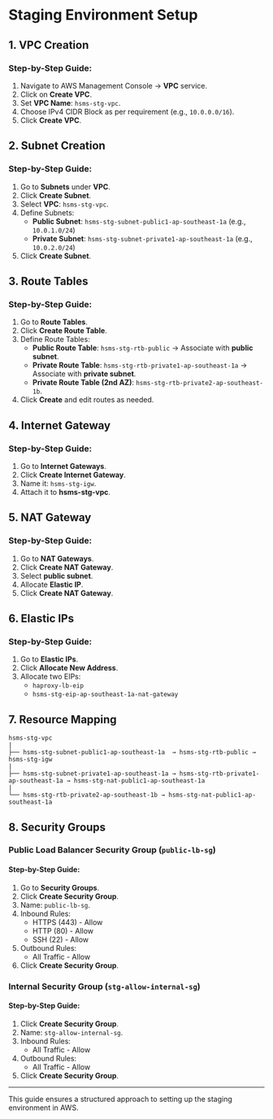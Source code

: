 # Staging Environment Setup

## 1. VPC Creation
### Step-by-Step Guide:
1. Navigate to AWS Management Console → **VPC** service.
2. Click on **Create VPC**.
3. Set **VPC Name**: `hsms-stg-vpc`.
4. Choose IPv4 CIDR Block as per requirement (e.g., `10.0.0.0/16`).
5. Click **Create VPC**.

## 2. Subnet Creation
### Step-by-Step Guide:
1. Go to **Subnets** under **VPC**.
2. Click **Create Subnet**.
3. Select **VPC**: `hsms-stg-vpc`.
4. Define Subnets:
   - **Public Subnet**: `hsms-stg-subnet-public1-ap-southeast-1a` (e.g., `10.0.1.0/24`)
   - **Private Subnet**: `hsms-stg-subnet-private1-ap-southeast-1a` (e.g., `10.0.2.0/24`)
5. Click **Create Subnet**.

## 3. Route Tables
### Step-by-Step Guide:
1. Go to **Route Tables**.
2. Click **Create Route Table**.
3. Define Route Tables:
   - **Public Route Table**: `hsms-stg-rtb-public` → Associate with **public subnet**.
   - **Private Route Table**: `hsms-stg-rtb-private1-ap-southeast-1a` → Associate with **private subnet**.
   - **Private Route Table (2nd AZ)**: `hsms-stg-rtb-private2-ap-southeast-1b`.
4. Click **Create** and edit routes as needed.

## 4. Internet Gateway
### Step-by-Step Guide:
1. Go to **Internet Gateways**.
2. Click **Create Internet Gateway**.
3. Name it: `hsms-stg-igw`.
4. Attach it to **hsms-stg-vpc**.

## 5. NAT Gateway
### Step-by-Step Guide:
1. Go to **NAT Gateways**.
2. Click **Create NAT Gateway**.
3. Select **public subnet**.
4. Allocate **Elastic IP**.
5. Click **Create NAT Gateway**.

## 6. Elastic IPs
### Step-by-Step Guide:
1. Go to **Elastic IPs**.
2. Click **Allocate New Address**.
3. Allocate two EIPs:
   - `haproxy-lb-eip`
   - `hsms-stg-eip-ap-southeast-1a-nat-gateway`

## 7. Resource Mapping
```
hsms-stg-vpc
|
├── hsms-stg-subnet-public1-ap-southeast-1a  → hsms-stg-rtb-public → hsms-stg-igw
|
├── hsms-stg-subnet-private1-ap-southeast-1a → hsms-stg-rtb-private1-ap-southeast-1a → hsms-stg-nat-public1-ap-southeast-1a
|
└── hsms-stg-rtb-private2-ap-southeast-1b → hsms-stg-nat-public1-ap-southeast-1a
```

## 8. Security Groups
### Public Load Balancer Security Group (`public-lb-sg`)
#### Step-by-Step Guide:
1. Go to **Security Groups**.
2. Click **Create Security Group**.
3. Name: `public-lb-sg`.
4. Inbound Rules:
   - HTTPS (443) - Allow
   - HTTP (80) - Allow
   - SSH (22) - Allow
5. Outbound Rules:
   - All Traffic - Allow
6. Click **Create Security Group**.

### Internal Security Group (`stg-allow-internal-sg`)
#### Step-by-Step Guide:
1. Click **Create Security Group**.
2. Name: `stg-allow-internal-sg`.
3. Inbound Rules:
   - All Traffic - Allow
4. Outbound Rules:
   - All Traffic - Allow
5. Click **Create Security Group**.

---
This guide ensures a structured approach to setting up the staging environment in AWS. 